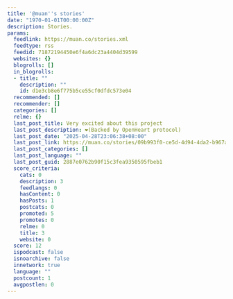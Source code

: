 ```yaml
---
title: '@muan''s stories'
date: "1970-01-01T00:00:00Z"
description: Stories.
params:
  feedlink: https://muan.co/stories.xml
  feedtype: rss
  feedid: 71872194450e6f4a6dc23a4404d39599
  websites: {}
  blogrolls: []
  in_blogrolls:
  - title: ""
    description: ""
    id: d1e3cb8e6f775b5ce55cf0dfdc573e04
  recommended: []
  recommender: []
  categories: []
  relme: {}
  last_post_title: Very excited about this project
  last_post_description: ❤️(Backed by OpenHeart protocol)
  last_post_date: "2025-04-28T23:06:38+08:00"
  last_post_link: https://muan.co/stories/09b993f0-ce5d-4d94-4da2-b967a99c7600
  last_post_categories: []
  last_post_language: ""
  last_post_guid: 2887e0762b90f15c3fea9350595fbeb1
  score_criteria:
    cats: 0
    description: 3
    feedlangs: 0
    hasContent: 0
    hasPosts: 1
    postcats: 0
    promoted: 5
    promotes: 0
    relme: 0
    title: 3
    website: 0
  score: 12
  ispodcast: false
  isnoarchive: false
  innetwork: true
  language: ""
  postcount: 1
  avgpostlen: 0
---
```

